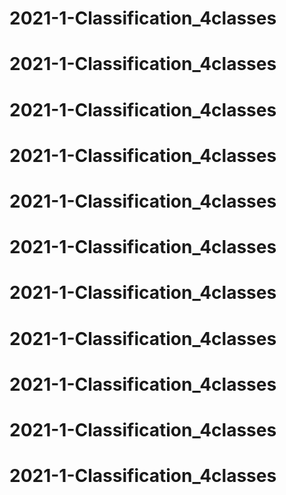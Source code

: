 # 2021-1-Classification_4classes
# 2021-1-Classification_4classes
# 2021-1-Classification_4classes
# 2021-1-Classification_4classes
# 2021-1-Classification_4classes
# 2021-1-Classification_4classes
# 2021-1-Classification_4classes
# 2021-1-Classification_4classes
# 2021-1-Classification_4classes
# 2021-1-Classification_4classes
# 2021-1-Classification_4classes
